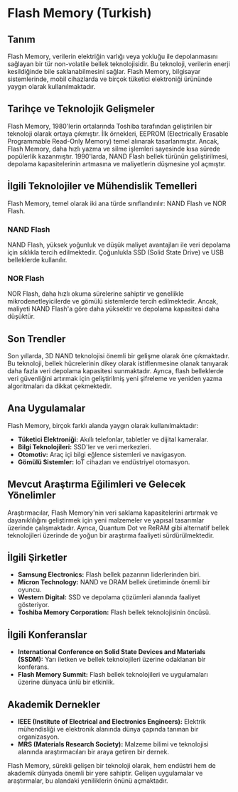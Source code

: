 # Flash Memory (Turkish)

## Tanım

Flash Memory, verilerin elektriğin varlığı veya yokluğu ile depolanmasını sağlayan bir tür non-volatile bellek teknolojisidir. Bu teknoloji, verilerin enerji kesildiğinde bile saklanabilmesini sağlar. Flash Memory, bilgisayar sistemlerinde, mobil cihazlarda ve birçok tüketici elektroniği ürününde yaygın olarak kullanılmaktadır.

## Tarihçe ve Teknolojik Gelişmeler

Flash Memory, 1980'lerin ortalarında Toshiba tarafından geliştirilen bir teknoloji olarak ortaya çıkmıştır. İlk örnekleri, EEPROM (Electrically Erasable Programmable Read-Only Memory) temel alınarak tasarlanmıştır. Ancak, Flash Memory, daha hızlı yazma ve silme işlemleri sayesinde kısa sürede popülerlik kazanmıştır. 1990'larda, NAND Flash bellek türünün geliştirilmesi, depolama kapasitelerinin artmasına ve maliyetlerin düşmesine yol açmıştır.

## İlgili Teknolojiler ve Mühendislik Temelleri

Flash Memory, temel olarak iki ana türde sınıflandırılır: NAND Flash ve NOR Flash. 

### NAND Flash

NAND Flash, yüksek yoğunluk ve düşük maliyet avantajları ile veri depolama için sıklıkla tercih edilmektedir. Çoğunlukla SSD (Solid State Drive) ve USB belleklerde kullanılır.

### NOR Flash

NOR Flash, daha hızlı okuma sürelerine sahiptir ve genellikle mikrodenetleyicilerde ve gömülü sistemlerde tercih edilmektedir. Ancak, maliyeti NAND Flash'a göre daha yüksektir ve depolama kapasitesi daha düşüktür.

## Son Trendler

Son yıllarda, 3D NAND teknolojisi önemli bir gelişme olarak öne çıkmaktadır. Bu teknoloji, bellek hücrelerinin dikey olarak istiflenmesine olanak tanıyarak daha fazla veri depolama kapasitesi sunmaktadır. Ayrıca, flash belleklerde veri güvenliğini artırmak için geliştirilmiş yeni şifreleme ve yeniden yazma algoritmaları da dikkat çekmektedir.

## Ana Uygulamalar

Flash Memory, birçok farklı alanda yaygın olarak kullanılmaktadır:

- **Tüketici Elektroniği:** Akıllı telefonlar, tabletler ve dijital kameralar.
- **Bilgi Teknolojileri:** SSD'ler ve veri merkezleri.
- **Otomotiv:** Araç içi bilgi eğlence sistemleri ve navigasyon.
- **Gömülü Sistemler:** IoT cihazları ve endüstriyel otomasyon.

## Mevcut Araştırma Eğilimleri ve Gelecek Yönelimler

Araştırmacılar, Flash Memory'nin veri saklama kapasitelerini artırmak ve dayanıklılığını geliştirmek için yeni malzemeler ve yapısal tasarımlar üzerinde çalışmaktadır. Ayrıca, Quantum Dot ve ReRAM gibi alternatif bellek teknolojileri üzerinde de yoğun bir araştırma faaliyeti sürdürülmektedir.

## İlgili Şirketler

- **Samsung Electronics:** Flash bellek pazarının liderlerinden biri.
- **Micron Technology:** NAND ve DRAM bellek üretiminde önemli bir oyuncu.
- **Western Digital:** SSD ve depolama çözümleri alanında faaliyet gösteriyor.
- **Toshiba Memory Corporation:** Flash bellek teknolojisinin öncüsü.

## İlgili Konferanslar

- **International Conference on Solid State Devices and Materials (SSDM):** Yarı iletken ve bellek teknolojileri üzerine odaklanan bir konferans.
- **Flash Memory Summit:** Flash bellek teknolojileri ve uygulamaları üzerine dünyaca ünlü bir etkinlik.

## Akademik Dernekler

- **IEEE (Institute of Electrical and Electronics Engineers):** Elektrik mühendisliği ve elektronik alanında dünya çapında tanınan bir organizasyon.
- **MRS (Materials Research Society):** Malzeme bilimi ve teknolojisi alanında araştırmacıları bir araya getiren bir dernek.

Flash Memory, sürekli gelişen bir teknoloji olarak, hem endüstri hem de akademik dünyada önemli bir yere sahiptir. Gelişen uygulamalar ve araştırmalar, bu alandaki yeniliklerin önünü açmaktadır.